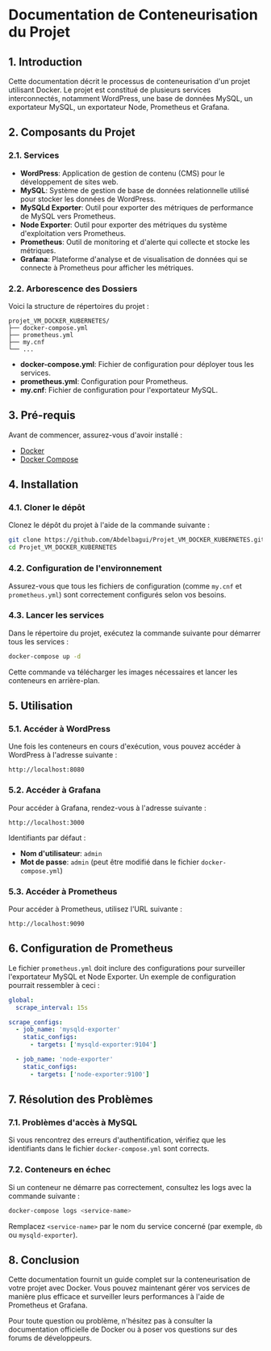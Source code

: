 # Documentation de Conteneurisation du Projet

## 1. Introduction

Cette documentation décrit le processus de conteneurisation d'un projet utilisant Docker. Le projet est constitué de plusieurs services interconnectés, notamment WordPress, une base de données MySQL, un exportateur MySQL, un exportateur Node, Prometheus et Grafana.

## 2. Composants du Projet

### 2.1. Services

- **WordPress**: Application de gestion de contenu (CMS) pour le développement de sites web.
- **MySQL**: Système de gestion de base de données relationnelle utilisé pour stocker les données de WordPress.
- **MySQLd Exporter**: Outil pour exporter des métriques de performance de MySQL vers Prometheus.
- **Node Exporter**: Outil pour exporter des métriques du système d'exploitation vers Prometheus.
- **Prometheus**: Outil de monitoring et d'alerte qui collecte et stocke les métriques.
- **Grafana**: Plateforme d'analyse et de visualisation de données qui se connecte à Prometheus pour afficher les métriques.

### 2.2. Arborescence des Dossiers

Voici la structure de répertoires du projet :

```
projet_VM_DOCKER_KUBERNETES/
├── docker-compose.yml
├── prometheus.yml
├── my.cnf
└── ...
```

- **docker-compose.yml**: Fichier de configuration pour déployer tous les services.
- **prometheus.yml**: Configuration pour Prometheus.
- **my.cnf**: Fichier de configuration pour l'exportateur MySQL.

## 3. Pré-requis

Avant de commencer, assurez-vous d'avoir installé :

- [Docker](https://docs.docker.com/get-docker/)
- [Docker Compose](https://docs.docker.com/compose/install/)

## 4. Installation

### 4.1. Cloner le dépôt

Clonez le dépôt du projet à l'aide de la commande suivante :

```bash
git clone https://github.com/Abdelbagui/Projet_VM_DOCKER_KUBERNETES.git
cd Projet_VM_DOCKER_KUBERNETES
```

### 4.2. Configuration de l'environnement

Assurez-vous que tous les fichiers de configuration (comme `my.cnf` et `prometheus.yml`) sont correctement configurés selon vos besoins.

### 4.3. Lancer les services

Dans le répertoire du projet, exécutez la commande suivante pour démarrer tous les services :

```bash
docker-compose up -d
```

Cette commande va télécharger les images nécessaires et lancer les conteneurs en arrière-plan.

## 5. Utilisation

### 5.1. Accéder à WordPress

Une fois les conteneurs en cours d'exécution, vous pouvez accéder à WordPress à l'adresse suivante :

```
http://localhost:8080
```

### 5.2. Accéder à Grafana

Pour accéder à Grafana, rendez-vous à l'adresse suivante :

```
http://localhost:3000
```

Identifiants par défaut :
- **Nom d'utilisateur**: `admin`
- **Mot de passe**: `admin` (peut être modifié dans le fichier `docker-compose.yml`)

### 5.3. Accéder à Prometheus

Pour accéder à Prometheus, utilisez l'URL suivante :

```
http://localhost:9090
```

## 6. Configuration de Prometheus

Le fichier `prometheus.yml` doit inclure des configurations pour surveiller l'exportateur MySQL et Node Exporter. Un exemple de configuration pourrait ressembler à ceci :

```yaml
global:
  scrape_interval: 15s

scrape_configs:
  - job_name: 'mysqld-exporter'
    static_configs:
      - targets: ['mysqld-exporter:9104']

  - job_name: 'node-exporter'
    static_configs:
      - targets: ['node-exporter:9100']
```

## 7. Résolution des Problèmes

### 7.1. Problèmes d'accès à MySQL

Si vous rencontrez des erreurs d'authentification, vérifiez que les identifiants dans le fichier `docker-compose.yml` sont corrects.

### 7.2. Conteneurs en échec

Si un conteneur ne démarre pas correctement, consultez les logs avec la commande suivante :

```bash
docker-compose logs <service-name>
```

Remplacez `<service-name>` par le nom du service concerné (par exemple, `db` ou `mysqld-exporter`).

## 8. Conclusion

Cette documentation fournit un guide complet sur la conteneurisation de votre projet avec Docker. Vous pouvez maintenant gérer vos services de manière plus efficace et surveiller leurs performances à l'aide de Prometheus et Grafana.

Pour toute question ou problème, n'hésitez pas à consulter la documentation officielle de Docker ou à poser vos questions sur des forums de développeurs.
